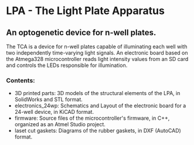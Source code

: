 # LPA - The Light Plate Apparatus
## An optogenetic device for n-well plates.

The TCA is a device for n-well plates capable of illuminating each well with two independently time-varying light signals. An electronic board based on the Atmega328 microcontroller reads light intensity values from an SD card and controls the LEDs responsible for illumination.

### Contents:
* 3D printed parts: 3D models of the structural elements of the LPA, in SolidWorks and STL format.
* electronics_24wp: Schematics and Layout of the electronic board for a 24-well device, in KiCAD format.
* firmware: Source files of the microcontroller's firmware, in C++, organized as an Atmel Studio project.
* laset cut gaskets: Diagrams of the rubber gaskets, in DXF (AutoCAD) format.
